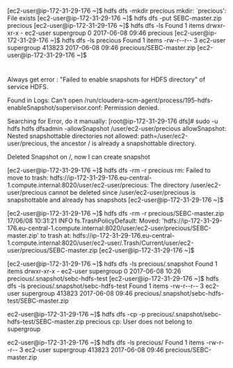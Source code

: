 [ec2-user@ip-172-31-29-176 ~]$ hdfs dfs -mkdir precious
mkdir: `precious': File exists
[ec2-user@ip-172-31-29-176 ~]$ hdfs dfs -put SEBC-master.zip precious
[ec2-user@ip-172-31-29-176 ~]$ hdfs dfs -ls
Found 1 items
drwxr-xr-x   - ec2-user supergroup          0 2017-06-08 09:46 precious
[ec2-user@ip-172-31-29-176 ~]$ hdfs dfs -ls precious
Found 1 items
-rw-r--r--   3 ec2-user supergroup     413823 2017-06-08 09:46 precious/SEBC-master.zip
[ec2-user@ip-172-31-29-176 ~]$
#

Always get error : 
"Failed to enable snapshots for HDFS directory" of service HDFS.

Found in Logs:
Can't open /run/cloudera-scm-agent/process/195-hdfs-enableSnapshot/supervisor.conf: Permission denied.

Searching for Error, do it manually:
[root@ip-172-31-29-176 dfs]# sudo -u hdfs hdfs dfsadmin -allowSnapshot /user/ec2-user/precious
allowSnapshot: Nested snapshottable directories not allowed: path=/user/ec2-user/precious, the ancestor / is already a snapshottable directory.

Deleted Snapshot on /, now I can create snapshot


[ec2-user@ip-172-31-29-176 ~]$ hdfs dfs -rm -r precious
rm: Failed to move to trash: hdfs://ip-172-31-29-176.eu-central-1.compute.internal:8020/user/ec2-user/precious: The directory /user/ec2-user/precious cannot be deleted since /user/ec2-user/precious is snapshottable and already has snapshots
[ec2-user@ip-172-31-29-176 ~]$


[ec2-user@ip-172-31-29-176 ~]$ hdfs dfs -rm -r precious/SEBC-master.zip
17/06/08 10:31:21 INFO fs.TrashPolicyDefault: Moved: 'hdfs://ip-172-31-29-176.eu-central-1.compute.internal:8020/user/ec2-user/precious/SEBC-master.zip' to trash at: hdfs://ip-172-31-29-176.eu-central-1.compute.internal:8020/user/ec2-user/.Trash/Current/user/ec2-user/precious/SEBC-master.zip
[ec2-user@ip-172-31-29-176 ~]$

[ec2-user@ip-172-31-29-176 ~]$ hdfs dfs -ls precious/.snapshot
Found 1 items
drwxr-xr-x   - ec2-user supergroup          0 2017-06-08 10:26 precious/.snapshot/sebc-hdfs-test
[ec2-user@ip-172-31-29-176 ~]$ hdfs dfs -ls precious/.snapshot/sebc-hdfs-test
Found 1 items
-rw-r--r--   3 ec2-user supergroup     413823 2017-06-08 09:46 precious/.snapshot/sebc-hdfs-test/SEBC-master.zip


ec2-user@ip-172-31-29-176 ~]$ hdfs dfs -cp -p precious/.snapshot/sebc-hdfs-test/SEBC-master.zip precious
cp: User does not belong to supergroup


ec2-user@ip-172-31-29-176 ~]$ hdfs dfs -ls precious/
Found 1 items
-rw-r--r--   3 ec2-user supergroup     413823 2017-06-08 09:46 precious/SEBC-master.zip
